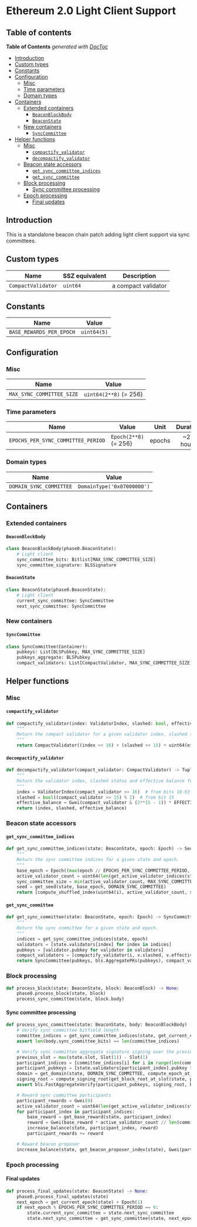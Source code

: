 # Ethereum 2.0 Light Client Support

## Table of contents

<!-- TOC -->
<!-- START doctoc generated TOC please keep comment here to allow auto update -->
<!-- DON'T EDIT THIS SECTION, INSTEAD RE-RUN doctoc TO UPDATE -->
**Table of Contents**  *generated with [DocToc](https://github.com/thlorenz/doctoc)*

- [Introduction](#introduction)
- [Custom types](#custom-types)
- [Constants](#constants)
- [Configuration](#configuration)
  - [Misc](#misc)
  - [Time parameters](#time-parameters)
  - [Domain types](#domain-types)
- [Containers](#containers)
  - [Extended containers](#extended-containers)
    - [`BeaconBlockBody`](#beaconblockbody)
    - [`BeaconState`](#beaconstate)
  - [New containers](#new-containers)
    - [`SyncCommittee`](#synccommittee)
- [Helper functions](#helper-functions)
  - [Misc](#misc-1)
    - [`compactify_validator`](#compactify_validator)
    - [`decompactify_validator`](#decompactify_validator)
  - [Beacon state accessors](#beacon-state-accessors)
    - [`get_sync_committee_indices`](#get_sync_committee_indices)
    - [`get_sync_committee`](#get_sync_committee)
  - [Block processing](#block-processing)
    - [Sync committee processing](#sync-committee-processing)
  - [Epoch processing](#epoch-processing)
    - [Final updates](#final-updates)

<!-- END doctoc generated TOC please keep comment here to allow auto update -->
<!-- /TOC -->

## Introduction

This is a standalone beacon chain patch adding light client support via sync committees.

## Custom types

| Name | SSZ equivalent | Description |
| - | - | - |
| `CompactValidator` | `uint64` | a compact validator |

## Constants

| Name | Value |
| - | - | 
| `BASE_REWARDS_PER_EPOCH` | `uint64(5)` |

## Configuration

### Misc

| Name | Value |
| - | - | 
| `MAX_SYNC_COMMITTEE_SIZE` | `uint64(2**8)` (= 256) |

### Time parameters

| Name | Value | Unit | Duration |
| - | - | :-: | :-: |
| `EPOCHS_PER_SYNC_COMMITTEE_PERIOD` | `Epoch(2**8)` (= 256) | epochs | ~27 hours |

### Domain types

| Name | Value |
| - | - |
| `DOMAIN_SYNC_COMMITTEE` | `DomainType('0x07000000')` |

## Containers

### Extended containers

#### `BeaconBlockBody`

```python
class BeaconBlockBody(phase0.BeaconState):
    # Light client
    sync_committee_bits: Bitlist[MAX_SYNC_COMMITTEE_SIZE]
    sync_committee_signature: BLSSignature
```

#### `BeaconState`

```python
class BeaconState(phase0.BeaconState):
    # Light client
    current_sync_committee: SyncCommittee
    next_sync_committee: SyncCommittee
```

### New containers

#### `SyncCommittee`

```python
class SyncCommittee(Container):
    pubkeys: List[BLSPubkey, MAX_SYNC_COMMITTEE_SIZE]
    pubkeys_aggregate: BLSPubkey
    compact_validators: List[CompactValidator, MAX_SYNC_COMMITTEE_SIZE]
```

## Helper functions

### Misc

#### `compactify_validator`

```python
def compactify_validator(index: ValidatorIndex, slashed: bool, effective_balance: Gwei) -> CompactValidator:
    """
    Return the compact validator for a given validator index, slashed status and effective balance.
    """
    return CompactValidator((index << 16) + (slashed << 15) + uint64(effective_balance // EFFECTIVE_BALANCE_INCREMENT))
```

#### `decompactify_validator`

```python
def decompactify_validator(compact_validator: CompactValidator) -> Tuple[ValidatorIndex, bool, Gwei]:
    """
    Return the validator index, slashed status and effective balance for a given compact validator.
    """
    index = ValidatorIndex(compact_validator >> 16)  # from bits 16-63
    slashed = bool((compact_validator >> 15) % 2)  # from bit 15
    effective_balance = Gwei(compact_validator & (2**15 - 1)) * EFFECTIVE_BALANCE_INCREMENT  # from bits 0-14
    return (index, slashed, effective_balance)
```

### Beacon state accessors

#### `get_sync_committee_indices`

```python
def get_sync_committee_indices(state: BeaconState, epoch: Epoch) -> Sequence[ValidatorIndex]:
    """
    Return the sync committee indices for a given state and epoch.
    """
    base_epoch = Epoch((max(epoch // EPOCHS_PER_SYNC_COMMITTEE_PERIOD, 1) - 1) * EPOCHS_PER_SYNC_COMMITTEE_PERIOD)
    active_validator_count = uint64(len(get_active_validator_indices(state, base_epoch)))
    sync_committee_size = min(active_validator_count, MAX_SYNC_COMMITTEE_SIZE)
    seed = get_seed(state, base_epoch, DOMAIN_SYNC_COMMITTEE)
    return [compute_shuffled_index(uint64(i), active_validator_count, seed) for i in range(sync_committee_size)]
```

#### `get_sync_committee`

```python
def get_sync_committee(state: BeaconState, epoch: Epoch) -> SyncCommittee:
    """
    Return the sync committee for a given state and epoch.
    """
    indices = get_sync_committee_indices(state, epoch)
    validators = [state.validators[index] for index in indices]
    pubkeys = [validator.pubkey for validator in validators]
    compact_validators = [compactify_validator(i, v.slashed, v.effective_balance) for i, v in zip(indices, validators)]
    return SyncCommittee(pubkeys, bls.AggregatePKs(pubkeys), compact_validators)
```

### Block processing

```python
def process_block(state: BeaconState, block: BeaconBlock) -> None:
    phase0.process_block(state, block)
    process_sync_committee(state, block.body)
```

#### Sync committee processing

```python
def process_sync_committee(state: BeaconState, body: BeaconBlockBody) -> None:
    # Verify sync committee bitfield length
    committee_indices = get_sync_committee_indices(state, get_current_epoch(state))
    assert len(body.sync_committee_bits) == len(committee_indices)

    # Verify sync committee aggregate signature signing over the previous slot block root
    previous_slot = max(state.slot, Slot(1)) - Slot(1)
    participant_indices = [committee_indices[i] for i in range(len(committee_indices)) if body.sync_committee_bits[i]]
    participant_pubkeys = [state.validators[participant_index].pubkey for participant_index in participant_indices]
    domain = get_domain(state, DOMAIN_SYNC_COMMITTEE, compute_epoch_at_slot(previous_slot))
    signing_root = compute_signing_root(get_block_root_at_slot(state, previous_slot), domain)
    assert bls.FastAggregateVerify(participant_pubkeys, signing_root, body.sync_committee_signature)

    # Reward sync committee participants
    participant_rewards = Gwei(0)
    active_validator_count = uint64(len(get_active_validator_indices(state, get_current_epoch(state))))
    for participant_index in participant_indices:
        base_reward = get_base_reward(state, participant_index)
        reward = Gwei(base_reward * active_validator_count // len(committee_indices) // SLOTS_PER_EPOCH)
        increase_balance(state, participant_index, reward)
        participant_rewards += reward

    # Reward beacon proposer
    increase_balance(state, get_beacon_proposer_index(state), Gwei(participant_rewards // PROPOSER_REWARD_QUOTIENT))
```

### Epoch processing

#### Final updates

```python
def process_final_updates(state: BeaconState) -> None:
    phase0.process_final_updates(state)
    next_epoch = get_current_epoch(state) + Epoch(1)
    if next_epoch % EPOCHS_PER_SYNC_COMMITTEE_PERIOD == 0:
        state.current_sync_committee = state.next_sync_committee
        state.next_sync_committee = get_sync_committee(state, next_epoch + EPOCHS_PER_SYNC_COMMITTEE_PERIOD)
```
